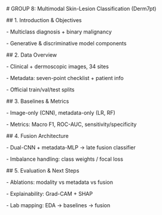 \# GROUP 8: Multimodal Skin-Lesion Classification (Derm7pt)



\## 1. Introduction \& Objectives

\- Multiclass diagnosis + binary malignancy

\- Generative \& discriminative model components



\## 2. Data Overview

\- Clinical + dermoscopic images, 34 sites

\- Metadata: seven-point checklist + patient info

\- Official train/val/test splits



\## 3. Baselines \& Metrics

\- Image-only (CNN), metadata-only (LR, RF)

\- Metrics: Macro F1, ROC-AUC, sensitivity/specificity



\## 4. Fusion Architecture

\- Dual-CNN + metadata-MLP → late fusion classifier

\- Imbalance handling: class weights / focal loss



\## 5. Evaluation \& Next Steps

\- Ablations: modality vs metadata vs fusion

\- Explainability: Grad-CAM + SHAP

\- Lab mapping: EDA → baselines → fusion



